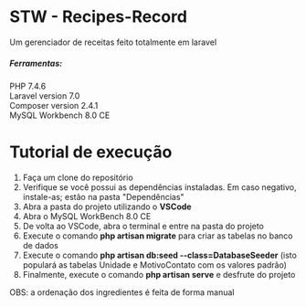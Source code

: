 # STW - Recipes-Record
Um gerenciador de receitas feito totalmente em laravel

##### Ferramentas:
PHP 7.4.6 <br>
Laravel version 7.0<br>
Composer version 2.4.1<br>
MySQL Workbench 8.0 CE

# Tutorial de execução
1. Faça um clone do repositório<br>
2. Verifique se você possui as dependências instaladas. Em caso negativo, instale-as; estão na pasta "Dependências"<br>
3. Abra a pasta do projeto utilizando o <b>VSCode</b><br>
4. Abra o MySQL WorkBench 8.0 CE
5. De volta ao VSCode, abra o terminal e entre na pasta do projeto
6. Execute o comando <b>php artisan migrate</b> para criar as tabelas no banco de dados
7. Execute o comando <b>php artisan db:seed --class=DatabaseSeeder</b> (isto populará as tabelas Unidade e MotivoContato com os valores padrão)
8. Finalmente, execute o comando <b>php artisan serve</b> e desfrute do projeto

OBS: a ordenação dos ingredientes é feita de forma manual
